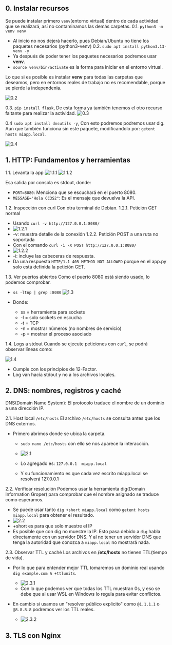 ## 0. Instalar recursos 
Se puede instalar primero `venv`(entorno virtual) dentro de cada actividad que se realizará, así no contaminamos las demás carpetas.
0.1. `python3 -m venv venv`
* Al inicio no nos dejerá hacerlo, pues Debian/Ubuntu no tiene los paquetes necesarios (python3-venv)
0.2. `sudo apt install python3.13-venv -y`
* Ya después de poder tener los paquetes necesarios podremos usar **venv**.
* `source venv/bin/activate` es la forma para iniciar en el entorno virtual.  

Lo que si es posible es instalar **venv** para todas las carpetas que deseamos, pero en entornos reales de trabajo no es recomendable, porque se pierde la independenia.


![0.2](imagenes/instalar_recursos_1.PNG)

0.3. `pip install flask`, De esta forma ya también tenemos el otro recurso faltante para realizar la actividad.
![0.3](imagenes/instalar_recursos_2.PNG)

0.4 `sudo apt install dnsutils -y`, Con esto podremos podremos usar dig.
Aun que también funciona sin este paquete, modificandolo por: `getent hosts miapp.local`.

![0.4](imagenes/instalar_recursos_3.PNG)


## 1. HTTP: Fundamentos y herramientas
1.1. Levanta la app 
![1.1.1](imagenes/run_app_py_1.PNG)
![1.1.2](imagenes/run_app_py_2.PNG)

Esa salida por consola es stdout, donde: 
* `PORT=8080`: Menciona que se escuchará en el puerto 8080.
* `MESSAGE="Hola CC3S2"`: Es el mensaje que devuelva la API.


1.2. Inspección con curl
Con otra terminal de Debian.
1.2.1. Petición GET normal
   * Usando `curl -v http://127.0.0.1:8080/`
   * ![1.2.1](imagenes/curl_1.PNG)
   * -v: muestra detalle de la conexión
1.2.2. Petición POST a una ruta no soportada
   * Con el comando `curl -i -X POST http://127.0.0.1:8080/`
   * ![1.2.2](imagenes/curl_2.PNG)
   * -i: incluye las cabeceras de respuesta.
   * Da una respuesta `HTTP/1.1 405 METHOD NOT ALLOWED` porque en el app.py solo está definida la petición GET.


1.3. Ver puertos abiertos
Como el puerto 8080 está siendo usado, lo podemos comprobar.
* `ss -ltnp | grep :8080`
![1.3](imagenes/puerto_1.PNG)

* Donde:
  * ss = herramienta para sockets
  * -l = solo sockets en escucha
  * -t = TCP
  * -n = mostrar números (no nombres de servicio)
  * -p = mostrar el proceso asociado

1.4. Logs a stdout
Cuando se ejecute peticiones con `curl`, se podrá observar líneas como:

![1.4](imagenes/stdout_1.PNG)
* Cumple con los principios de 12-Factor.
* Log van hacia stdout y no a los archivos locales.


## 2. DNS: nombres, registros y caché
DNS(Domain Name System): El protocolo traduce el nombre de un dominio a una dirección IP.

2.1. Host local `/etc/hosts` 
El archivo `/etc/hosts` se consulta antes que los DNS externos.

* Primero abrimos donde se ubica la carpeta.
  * `sudo nano /etc/hosts` con ello se nos aparece la interacción.
  * ![2.1](imagenes/etc_hosts_1.PNG)

  * Lo agregado es: `127.0.0.1  miapp.local`
  * Y su funcionamiento es que cada vez escrito miapp.local se resolverá 127.0.0.1

2.2. Verificar resolución
Podemos usar la herramienta dig(Domain Information Groper) para comprobar que el nombre asignado se traduce como esperamos.
* Se puede usar tanto `dig +short miapp.local` como `getent hosts miapp.local` para obtener el resultado.
* ![2.2](imagenes/ver_dns_1.PNG)
* +short es para que solo muestre el IP
* Es posible que con dig no muestre la IP. Esto pasa debido a `dig` habla directamente con un servidor DNS. Y al no tener un servidor DNS que tenga la autoridad que conozca a `miapp.local` no mostrará nada.

2.3. Observar TTL y caché
Los archivos en **/etc/hosts** no tienen TTL(tiempo de vida). 
* Por lo que para entender mejor TTL tomaremos un dominio real usando `dig example.com A +ttlunits`.
  * ![2.3.1](imagenes/ttl_1.PNG)
  * Con lo que podemos ver que todas los TTL muestran 0s, y eso se debe que al usar WSL en Windows lo regula para evitar conflictos.

* En cambio si usamos un "resolver público explicito" como `@1.1.1.1` o `@8.8.8.8` podremos ver los TTL reales.
  * ![2.3.2](imagenes/ttl_2.PNG)


## 3. TLS con Nginx




















